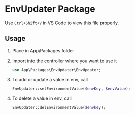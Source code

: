 # EnvUpdater Package

Use ```Ctrl+Shift+V``` in VS Code to view this file properly.

## Usage

1. Place in App\Packages folder

2. Import into the controller where you want to use it

    ```php
    use App\Packages\EnvUpdater\EnvUpdater;
    ```

3. To add or update a value in env, call 

    ```php
    EnvUpdater::setEnvironmentValue($envKey, $envValue);
    ```

4. To delete a value in env, call

    ```php
    EnvUpdater::delEnvironmentValue($envkey);
    ```
